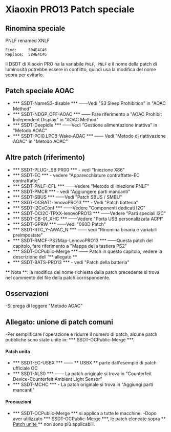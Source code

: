 # Xiaoxin PRO13 Patch speciale

## Rinomina speciale

PNLF renamed XNLF

```text
Find:     504E4C46
Replace:  584E4C46
```

Il DSDT di Xiaoxin PRO ha la variabile `PNLF`,` PNLF` e il nome della patch di luminosità potrebbe essere in conflitto, quindi usa la modifica del nome sopra per evitarlo.

## Patch speciale AOAC

- *** SSDT-NameS3-disable *** ——Vedi "S3 Sleep Prohibition" in "AOAC Method"
- *** SSDT-NDGP_OFF-AOAC *** —— Fare riferimento a "AOAC Prohibit Independent Display" in "AOAC Method"
- *** SSDT-DeepIdle *** ——Vedi "Gestione alimentazione inattiva" in "Metodo AOAC"
- *** SSDT-PCI0.LPCB-Wake-AOAC *** —— Vedi "Metodo di riattivazione AOAC" in "Metodo AOAC"

## Altre patch (riferimento)

- *** SSDT-PLUG-_SB.PR00 *** - vedi "Iniezione X86"
- *** SSDT-EC *** - vedere "Apparecchiature contraffatte-EC contraffatte"
- *** SSDT-PNLF-CFL *** ——Vedere "Metodo di iniezione PNLF"
- *** SSDT-PMCR *** - vedi "Aggiungere parti mancanti"
- *** SSDT-SBUS *** ——Vedi "Patch SBUS / SMBU"
- *** SSDT-OCBAT1-lenovoPRO13 *** - Vedi "Patch batteria"
- *** SSDT-I2CxConf *** ——Vedere "Componenti dedicati I2C"
- *** SSDT-OCI2C-TPXX-lenovoPRO13 *** ——Vedere "Parti speciali I2C"
- *** SSDT-CB-01_XHC *** ——Vedere "Porta USB personalizzata ACPI"
- *** SSDT-GPRW *** ——Vedi "060D Patch"
- *** SSDT-RTC_Y-AWAC_N *** —— vedi "Rinomina binaria e variabili preimpostate"
- *** SSDT-RMCF-PS2Map-LenovoPRO13 *** ——Questa patch del capitolo, fare riferimento a "Mappa della tastiera PS2"
- *** SSDT-OCPublic-Merge *** —— Patch in questo capitolo, vedere la descrizione dell '** allegato **
- *** SSDT-BATS-PRO13 *** - vedi "Patch della batteria"

** Nota **: la modifica del nome richiesta dalla patch precedente si trova nel commento del file della patch corrispondente.

## Osservazioni

-Si prega di leggere "Metodo AOAC"

## Allegato: unione di patch comuni

-Per semplificare l'operazione e ridurre il numero di patch, alcune patch pubbliche sono state unite in: *** SSDT-OCPublic-Merge ***.

#### Patch unita

- *** SSDT-EC-USBX *** —— ** USBX ** parte dall'esempio di patch ufficiale OC
- *** SSDT-ALS0 *** —— La patch originale si trova in "Counterfeit Device-Counterfeit Ambient Light Sensor"
- *** SSDT-MCHC *** - La patch originale si trova in "Aggiungi parti mancanti"

#### Precauzioni

- *** SSDT-OCPublic-Merge *** si applica a tutte le macchine.
-Dopo aver utilizzato *** SSDT-OCPublic-Merge ***, le patch elencate sopra ** <u> Patch unite </u> ** non sono più applicabili.

